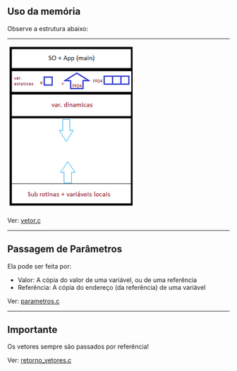 ## Uso da memória
Observe a estrutura abaixo:

----
<img src= "https://raw.githubusercontent.com/clcmoliveira/clcmoliveira.github.io/9399ae3b275e4ec785fae9f436b2ce4b2359217c/assets/images/Uso%20da%20Memoria.png">

Ver: [vetor.c](https://gist.github.com/clcmoliveira/b96ab9ab7c0b0932dd0ebcdbfcbf7526#file-vetor-c) 

---
Passagem de Parâmetros
---
Ela pode ser feita por:
* Valor: A cópia do valor de uma variável, ou de uma referência
* Referência: A cópia do endereço (da referência) de uma variável

Ver: [parametros.c](https://gist.github.com/clcmoliveira/b96ab9ab7c0b0932dd0ebcdbfcbf7526#file-parametros-c)

---
Importante
---
Os vetores sempre são passados por referência!

Ver: [retorno_vetores.c](https://gist.github.com/clcmoliveira/b96ab9ab7c0b0932dd0ebcdbfcbf7526#file-retorno_vetores-c)

